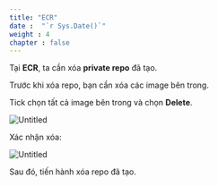 ```yaml
---
title: "ECR"
date :  "`r Sys.Date()`" 
weight : 4
chapter : false
---
```


Tại **ECR**, ta cần xóa **private repo** đã tạo.

Trước khi xóa repo, bạn cần xóa các image bên trong.

Tick chọn tất cả image bên trong và chọn **Delete**.

![Untitled](/images/ECR%208af9d63a369b4df2bdfb2e62b89d81a0/image%2018.png)

Xác nhận xóa:

![Untitled](/images/ECR%208af9d63a369b4df2bdfb2e62b89d81a0/image%2019.png)

Sau đó, tiến hành xóa repo đã tạo.
